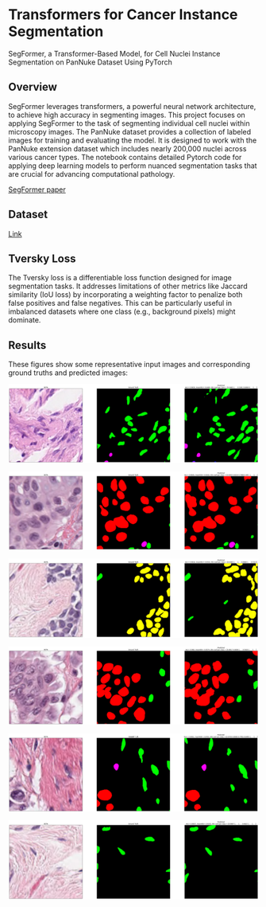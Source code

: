 # Transformers for Cancer Instance Segmentation
SegFormer, a Transformer-Based Model, for Cell Nuclei Instance Segmentation on PanNuke Dataset Using PyTorch


Overview
------------
SegFormer leverages transformers, a powerful neural network architecture, to achieve high accuracy in segmenting images. This project focuses on applying SegFormer to the task of segmenting individual cell nuclei within microscopy images. The PanNuke dataset provides a collection of labeled images for training and evaluating the model. It is designed to work with the PanNuke extension dataset which includes nearly 200,000 nuclei across various cancer types. The notebook contains detailed Pytorch code for applying deep learning models to perform nuanced segmentation tasks that are crucial for advancing computational pathology.

[SegFormer paper](https://arxiv.org/abs/2105.15203)


Dataset
------------
[Link](https://warwick.ac.uk/fac/cross_fac/tia/data/pannuke)


Tversky Loss
------------
The Tversky loss is a differentiable loss function designed for image segmentation tasks. It addresses limitations of other metrics like Jaccard similarity (IoU loss) by incorporating a weighting factor to penalize both false positives and false negatives. This can be particularly useful in imbalanced datasets where one class (e.g., background pixels) might dominate.


Results
------------
These figures show some representative input images and corresponding ground truths and predicted images:

![Sample](https://github.com/mansour2002/Transformers-for-CIS/blob/main/Figures/Segmentation%201.png?raw=true)


![Sample](https://github.com/mansour2002/Transformers-for-CIS/blob/main/Figures/Segmentation%202.png?raw=true)


![Sample](https://github.com/mansour2002/Transformers-for-CIS/blob/main/Figures/Segmentation%203.png?raw=true)


![Sample](https://github.com/mansour2002/Transformers-for-CIS/blob/main/Figures/Segmentation%204.png?raw=true)


![Sample](https://github.com/mansour2002/Transformers-for-CIS/blob/main/Figures/Segmentation%205.png?raw=true)


![Sample](https://github.com/mansour2002/Transformers-for-CIS/blob/main/Figures/Segmentation%206.png?raw=true)




